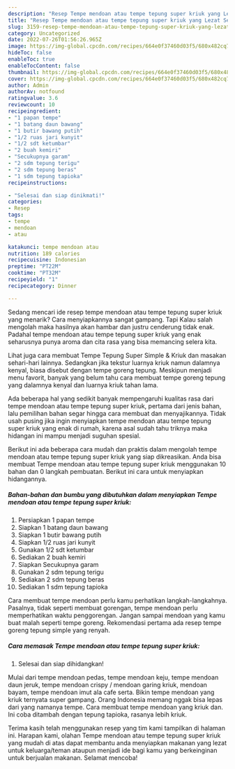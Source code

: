 ```yaml
---
description: "Resep Tempe mendoan atau tempe tepung super kriuk yang Lezat Sekali, Buat Buka Puasa Bikin Ngiler"
title: "Resep Tempe mendoan atau tempe tepung super kriuk yang Lezat Sekali, Buat Buka Puasa Bikin Ngiler"
slug: 3159-resep-tempe-mendoan-atau-tempe-tepung-super-kriuk-yang-lezat-sekali-buat-buka-puasa-bikin-ngiler
category: Uncategorized
date: 2022-07-26T01:56:26.965Z
image: https://img-global.cpcdn.com/recipes/664e0f37460d03f5/680x482cq70/tempe-mendoan-atau-tempe-tepung-super-kriuk-foto-resep-utama.jpg
hideToc: false
enableToc: true
enableTocContent: false
thumbnail: https://img-global.cpcdn.com/recipes/664e0f37460d03f5/680x482cq70/tempe-mendoan-atau-tempe-tepung-super-kriuk-foto-resep-utama.jpg
cover: https://img-global.cpcdn.com/recipes/664e0f37460d03f5/680x482cq70/tempe-mendoan-atau-tempe-tepung-super-kriuk-foto-resep-utama.jpg
author: Admin
authorAv: notfound
ratingvalue: 3.6
reviewcount: 10
recipeingredient:
- "1 papan tempe"
- "1 batang daun bawang"
- "1 butir bawang putih"
- "1/2 ruas jari kunyit"
- "1/2 sdt ketumbar"
- "2 buah kemiri"
- "Secukupnya garam"
- "2 sdm tepung terigu"
- "2 sdm tepung beras"
- "1 sdm tepung tapioka"
recipeinstructions:

- "Selesai dan siap dinikmati!"
categories:
- Resep
tags:
- tempe
- mendoan
- atau

katakunci: tempe mendoan atau 
nutrition: 189 calories
recipecuisine: Indonesian
preptime: "PT22M"
cooktime: "PT32M"
recipeyield: "1"
recipecategory: Dinner

---
```



Sedang mencari ide resep tempe mendoan atau tempe tepung super kriuk yang menarik? Cara menyiapkannya sangat gampang. Tapi Kalau salah mengolah maka hasilnya akan hambar dan justru cenderung tidak enak. Padahal tempe mendoan atau tempe tepung super kriuk yang enak seharusnya punya aroma dan cita rasa yang bisa memancing selera kita.


Lihat juga cara membuat Tempe Tepung Super Simple &amp; Kriuk dan masakan sehari-hari lainnya. Sedangkan jika tekstur luarnya kriuk namun dalamnya kenyal, biasa disebut dengan tempe goreng tepung. Meskipun menjadi menu favorit, banyak yang belum tahu cara membuat tempe goreng tepung yang dalamnya kenyal dan luarnya kriuk tahan lama.

Ada beberapa hal yang sedikit banyak mempengaruhi kualitas rasa dari tempe mendoan atau tempe tepung super kriuk, pertama dari jenis bahan, lalu pemilihan bahan segar hingga cara membuat dan menyajikannya. Tidak usah pusing jika ingin menyiapkan tempe mendoan atau tempe tepung super kriuk yang enak di rumah, karena asal sudah tahu triknya maka hidangan ini mampu menjadi suguhan spesial.


Berikut ini ada beberapa cara mudah dan praktis dalam mengolah tempe mendoan atau tempe tepung super kriuk yang siap dikreasikan. Anda bisa membuat Tempe mendoan atau tempe tepung super kriuk menggunakan 10 bahan dan 0 langkah pembuatan. Berikut ini cara untuk menyiapkan hidangannya.

<!--inarticleads1-->

##### Bahan-bahan dan bumbu yang dibutuhkan dalam menyiapkan Tempe mendoan atau tempe tepung super kriuk:

1. Persiapkan 1 papan tempe
1. Siapkan 1 batang daun bawang
1. Siapkan 1 butir bawang putih
1. Siapkan 1/2 ruas jari kunyit
1. Gunakan 1/2 sdt ketumbar
1. Sediakan 2 buah kemiri
1. Siapkan Secukupnya garam
1. Gunakan 2 sdm tepung terigu
1. Sediakan 2 sdm tepung beras
1. Sediakan 1 sdm tepung tapioka


Cara membuat tempe mendoan perlu kamu perhatikan langkah-langkahnya. Pasalnya, tidak seperti membuat gorengan, tempe mendoan perlu memperhatikan waktu penggorengan. Jangan sampai mendoan yang kamu buat malah seperti tempe goreng. Rekomendasi pertama ada resep tempe goreng tepung simple yang renyah. 

<!--inarticleads2-->

##### Cara memasak Tempe mendoan atau tempe tepung super kriuk:


1. Selesai dan siap dihidangkan!

Mulai dari tempe mendoan pedas, tempe mendoan keju, tempe mendoan daun jeruk, tempe mendoan crispy / mendoan garing kriuk, mendoan bayam, tempe mendoan imut ala cafe serta. Bikin tempe mendoan yang kriuk ternyata super gampang. Orang Indonesia memang nggak bisa lepas dari yang namanya tempe. Cara membuat tempe mendoan yang kriuk dan. Ini coba ditambah dengan tepung tapioka, rasanya lebih kriuk. 

Terima kasih telah menggunakan resep yang tim kami tampilkan di halaman ini. Harapan kami, olahan Tempe mendoan atau tempe tepung super kriuk yang mudah di atas dapat membantu anda menyiapkan makanan yang lezat untuk keluarga/teman ataupun menjadi ide bagi kamu yang berkeinginan untuk berjualan makanan. Selamat mencoba!
